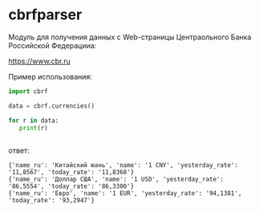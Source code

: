 # cbrfparser
Модуль для получения данных с Web-страницы Центраольного Банка Российской Федерацииa:

https://www.cbr.ru


Пример использования:
```python
import cbrf

data = cbrf.currencies()

for r in data:
   print(r)
  
```
ответ:
```
{'name_ru': 'Китайский юань', 'name': '1 CNY', 'yesterday_rate': '11,8567', 'today_rate': '11,8368'}
{'name_ru': 'Доллар США', 'name': '1 USD', 'yesterday_rate': '86,5554', 'today_rate': '86,3300'}
{'name_ru': 'Евро', 'name': '1 EUR', 'yesterday_rate': '94,1381', 'today_rate': '93,2947'}
```
